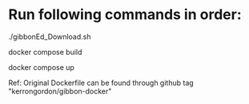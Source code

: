 # Run following commands in order:

./gibbonEd_Download.sh

docker compose build

docker compose up


Ref: Original Dockerfile can be found through github tag  "kerrongordon/gibbon-docker"